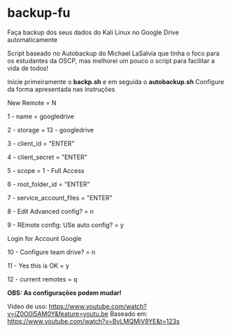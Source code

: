 # backup-fu
Faça backup dos seus dados do Kali Linux no Google Drive automaticamente

Script baseado no Autobackup do Michael LaSalvia que tinha o foco para os estudantes da OSCP, mas melhorei um pouco o script para facilitar a vida de todos!

Inicie primeiramente o **backp.sh** e em seguida o **autobackup.sh**
Configure da forma apresentada nas instruções

New Remote = N

1 - name = googledrive

2 - storage = 13 - googledrive

3 - client_id = "ENTER"

4 - client_secret = "ENTER"

5 - scope = 1 - Full Access

6 - root_folder_id = "ENTER"

7 - service_account_files = "ENTER"

8 - Edit Advanced config? = n

9 - REmote config: USe auto config? = y

Login for Account Google

10 - Configure team drive? = n

11 - Yes this is OK = y

12 - current remotes = q

**OBS: As configurações podem mudar!**

Video de uso: https://www.youtube.com/watch?v=iZ0O0l5AM0Y&feature=youtu.be
Baseado em: https://www.youtube.com/watch?v=BvLMQMjV9YE&t=123s
